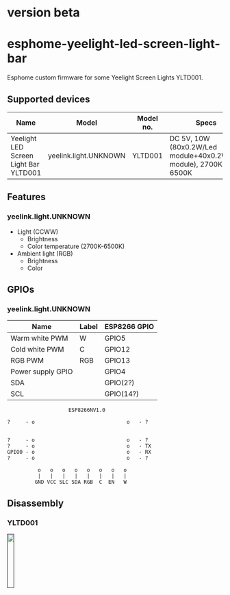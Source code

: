 # version beta

# esphome-yeelight-led-screen-light-bar

Esphome custom firmware for some Yeelight Screen Lights YLTD001.


## Supported devices

| Name                                             | Model                     | Model no.   | Specs                                                            |
| ------------------------------------------------ | ------------------------- | ----------- | ---------------------------------------------------------------- |
| Yeelight LED Screen Light Bar YLTD001            | yeelink.light.UNKNOWN     | YLTD001     | DC 5V, 10W (80x0.2W/Led module+40x0.2W/Led module), 2700K-6500K  |



## Features

### yeelink.light.UNKNOWN

- Light (CCWW)
  - Brightness
  - Color temperature (2700K-6500K)
- Ambient light  (RGB)
  - Brightness
  - Color

## GPIOs

### yeelink.light.UNKNOWN

| Name                | Label  | ESP8266 GPIO |
| ------------------- | ------ | ------------ |
| Warm white PWM      | W      | GPIO5        |
| Cold white PWM      | C      | GPIO12       |
| RGB PWM             | RGB    | GPIO13       |
| Power supply GPIO   |        | GPIO4        |
| SDA                 |        | GPIO(2?)     |
| SCL                 |        | GPIO(14?)    |


```
                    ESP8266NV1.0

?     - o                              o   - ?


?     - o                              o   - ?
?     - o                              o   - TX
GPIO0 - o                              o   - RX
?     - o                              o   - ? 

          o   o   o   o   o   o   o   o
          |   |   |   |   |   |   |   |
         GND VCC SLC SDA RGB  C  EN   W  
```


## Disassembly

### YLTD001

<a href="" target="_blank">
<img src="" width="18%">
</a>